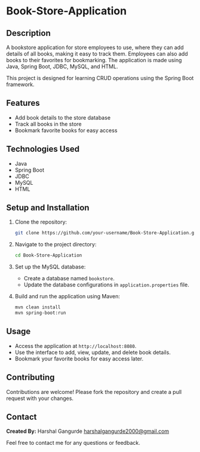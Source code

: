 # Book-Store-Application

## Description
A bookstore application for store employees to use, where they can add details of all books, making it easy to track them. Employees can also add books to their favorites for bookmarking. The application is made using Java, Spring Boot, JDBC, MySQL, and HTML.

This project is designed for learning CRUD operations using the Spring Boot framework.

## Features
- Add book details to the store database
- Track all books in the store
- Bookmark favorite books for easy access

## Technologies Used
- Java
- Spring Boot
- JDBC
- MySQL
- HTML

## Setup and Installation
1. Clone the repository:
    ```bash
    git clone https://github.com/your-username/Book-Store-Application.git
    ```
2. Navigate to the project directory:
    ```bash
    cd Book-Store-Application
    ```
3. Set up the MySQL database:
    - Create a database named `bookstore`.
    - Update the database configurations in `application.properties` file.

4. Build and run the application using Maven:
    ```bash
    mvn clean install
    mvn spring-boot:run
    ```

## Usage
- Access the application at `http://localhost:8080`.
- Use the interface to add, view, update, and delete book details.
- Bookmark your favorite books for easy access later.

## Contributing
Contributions are welcome! Please fork the repository and create a pull request with your changes.


## Contact
**Created By:** Harshal Gangurde  harshalgangurde2000@gmail.com

Feel free to contact me for any questions or feedback.

